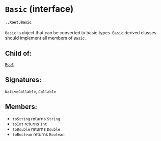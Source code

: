 # `Basic` (interface)

#### `..Root.Basic`

`Basic` is object that can be converted to basic types. `Basic` derived classes should implement all members of `Basic`.

## Child of:

[`Root`](docs..Root.md)

## Signatures:

`NativeCallable`, `Callable`

## Members:

- `toString` returns `String`
- `toInt` returns `Int`
- `toDouble` returns `Double`
- `toBoolean` returns `Boolean`

